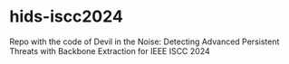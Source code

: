 # hids-iscc2024

Repo with the code of Devil in the Noise: Detecting Advanced Persistent Threats with Backbone Extraction for IEEE ISCC 2024
